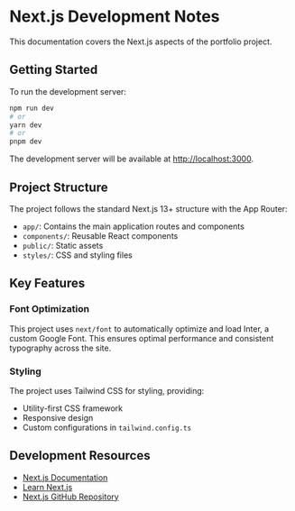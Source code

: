 # Next.js Development Notes

This documentation covers the Next.js aspects of the portfolio project.

## Getting Started

To run the development server:

```bash
npm run dev
# or
yarn dev
# or
pnpm dev
```

The development server will be available at [http://localhost:3000](http://localhost:3000).

## Project Structure

The project follows the standard Next.js 13+ structure with the App Router:

- `app/`: Contains the main application routes and components
- `components/`: Reusable React components
- `public/`: Static assets
- `styles/`: CSS and styling files

## Key Features

### Font Optimization

This project uses `next/font` to automatically optimize and load Inter, a custom Google Font. This ensures optimal performance and consistent typography across the site.

### Styling

The project uses Tailwind CSS for styling, providing:
- Utility-first CSS framework
- Responsive design
- Custom configurations in `tailwind.config.ts`

## Development Resources

- [Next.js Documentation](https://nextjs.org/docs)
- [Learn Next.js](https://nextjs.org/learn)
- [Next.js GitHub Repository](https://github.com/vercel/next.js/) 
